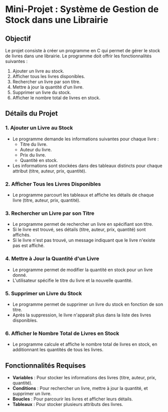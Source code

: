 # Mini-Projet : Système de Gestion de Stock dans une Librairie

## Objectif
Le projet consiste à créer un programme en C qui permet de gérer le stock de livres dans une librairie. Le programme doit offrir les fonctionnalités suivantes :
1. Ajouter un livre au stock.
2. Afficher tous les livres disponibles.
3. Rechercher un livre par son titre.
4. Mettre à jour la quantité d'un livre.
5. Supprimer un livre du stock.
6. Afficher le nombre total de livres en stock.

## Détails du Projet

### 1. Ajouter un Livre au Stock
- Le programme demande les informations suivantes pour chaque livre :
  - Titre du livre.
  - Auteur du livre.
  - Prix du livre.
  - Quantité en stock.
- Les informations sont stockées dans des tableaux distincts pour chaque attribut (titre, auteur, prix, quantité).

### 2. Afficher Tous les Livres Disponibles
- Le programme parcourt les tableaux et affiche les détails de chaque livre (titre, auteur, prix, quantité).

### 3. Rechercher un Livre par son Titre

- Le programme permet de rechercher un livre en spécifiant son titre.
- Si le livre est trouvé, ses détails (titre, auteur, prix, quantité) sont affichés.
- Si le livre n'est pas trouvé, un message indiquant que le livre n'existe pas est affiché.

### 4. Mettre à Jour la Quantité d'un Livre

- Le programme permet de modifier la quantité en stock pour un livre donné.
- L'utilisateur spécifie le titre du livre et la nouvelle quantité.

### 5. Supprimer un Livre du Stock

- Le programme permet de supprimer un livre du stock en fonction de son titre.
- Après la suppression, le livre n'apparaît plus dans la liste des livres disponibles.

### 6. Afficher le Nombre Total de Livres en Stock

- Le programme calcule et affiche le nombre total de livres en stock, en additionnant les quantités de tous les livres.

## Fonctionnalités Requises

- **Variables** : Pour stocker les informations des livres (titre, auteur, prix, quantité).
- **Conditions** : Pour rechercher un livre, mettre à jour la quantité, et supprimer un livre.
- **Boucles** : Pour parcourir les livres et afficher leurs détails.
- **Tableaux** : Pour stocker plusieurs attributs des livres.
